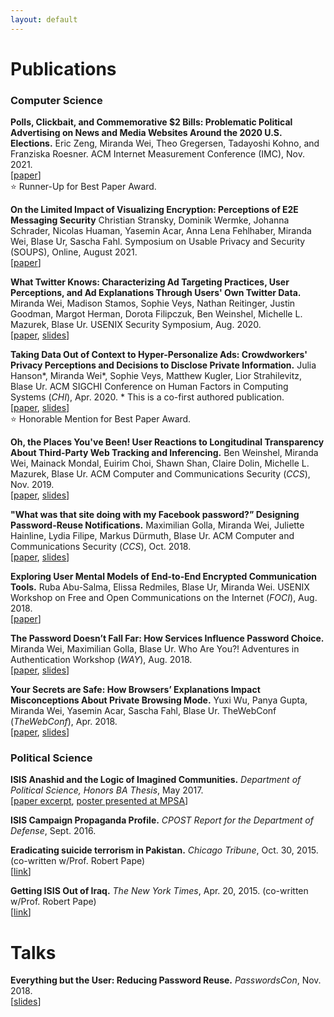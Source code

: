 ```yaml
---
layout: default
---
```



# Publications

### Computer Science

**Polls, Clickbait, and Commemorative $2 Bills: Problematic Political Advertising on News and Media Websites Around the 2020 U.S. Elections.** Eric Zeng, Miranda Wei, Theo Gregersen, Tadayoshi Kohno, and Franziska Roesner. ACM Internet Measurement Conference (IMC), Nov. 2021. <br/>
[[paper](/assets/imc21.pdf)] <br/>
:star: Runner-Up for Best Paper Award.

**On the Limited Impact of Visualizing Encryption: Perceptions of E2E Messaging Security** Christian Stransky, Dominik Wermke, Johanna Schrader, Nicolas Huaman, Yasemin Acar, Anna Lena Fehlhaber, Miranda Wei, Blase Ur, Sascha Fahl. Symposium on Usable Privacy and Security (SOUPS), Online, August 2021. <br/>
[[paper](https://www.usenix.org/system/files/soups2021-stransky.pdf)]

**What Twitter Knows: Characterizing Ad Targeting Practices, User Perceptions, and Ad Explanations Through Users' Own Twitter Data.** Miranda Wei, Madison Stamos, Sophie Veys, Nathan Reitinger, Justin Goodman, Margot Herman, Dorota Filipczuk, Ben Weinshel, Michelle L. Mazurek, Blase Ur. USENIX Security Symposium, Aug. 2020. <br/>
[[paper](/assets/usenix20.pdf), [slides](/assets/usenix20-slides.pdf)]

**Taking Data Out of Context to Hyper-Personalize Ads: Crowdworkers' Privacy Perceptions and Decisions to Disclose Private Information.** Julia Hanson\*, Miranda Wei\*, Sophie Veys, Matthew Kugler, Lior Strahilevitz, Blase Ur. ACM SIGCHI Conference on Human Factors in Computing Systems (_CHI_), Apr. 2020. \* This is a co-first authored publication. <br/>
[[paper](/assets/chi20.pdf), [slides](/assets/chi20-slides.pdf)] <br/>
:star: Honorable Mention for Best Paper Award.

**Oh, the Places You've Been! User Reactions to Longitudinal Transparency About Third-Party Web Tracking and Inferencing.** Ben Weinshel, Miranda Wei, Mainack Mondal, Euirim Choi, Shawn Shan, Claire Dolin, Michelle L. Mazurek, Blase Ur. ACM Computer and Communications Security (_CCS_), Nov. 2019. <br/>
[[paper](/assets/ccs19.pdf), [slides](/assets/ccs19-slides.pdf)]

**"What was that site doing with my Facebook password?” Designing Password-Reuse Notifications.** Maximilian Golla, Miranda Wei, Juliette Hainline, Lydia Filipe, Markus Dürmuth, Blase Ur. ACM Computer and Communications Security (_CCS_), Oct. 2018. <br/>
[[paper](/assets/ccs18.pdf), [slides](/assets/ccs18-slides.pdf)]

**Exploring User Mental Models of End-to-End Encrypted Communication Tools.** Ruba Abu-Salma, Elissa Redmiles, Blase Ur, Miranda Wei. USENIX Workshop on Free and Open Communications on the Internet (_FOCI_), Aug. 2018. <br/>
[[paper](https://www.usenix.org/system/files/conference/foci18/foci18-paper-abu-salma.pdf)]

**The Password Doesn’t Fall Far: How Services Influence Password Choice.** Miranda Wei, Maximilian Golla, Blase Ur. Who Are You?! Adventures in Authentication Workshop (_WAY_), Aug. 2018. <br/>
[[paper](/assets/way18.pdf), [slides](/assets/way18-slides.pdf)]

**Your Secrets are Safe: How Browsers’ Explanations Impact Misconceptions About Private Browsing Mode.** Yuxi Wu, Panya Gupta, Miranda Wei, Yasemin Acar, Sascha Fahl, Blase Ur. TheWebConf (_TheWebConf_), Apr. 2018. <br/>
[[paper](/assets/www18.pdf), [slides](/assets/www18-slides.pdf)]

### Political Science

**ISIS Anashid and the Logic of Imagined Communities.** _Department of Political Science, Honors BA Thesis_, May 2017. <br/>
[[paper excerpt](/assets/thesis-excerpt.pdf), [poster presented at MPSA](/assets/MPSA-poster.pdf)]

**ISIS Campaign Propaganda Profile.** _CPOST Report for the Department of Defense_, Sept. 2016.

**Eradicating suicide terrorism in Pakistan.** _Chicago Tribune_, Oct. 30, 2015. (co-written w/Prof. Robert Pape) <br/>
[[link](http://www.chicagotribune.com/news/opinion/commentary/ct-terrorism-pakistan-suicide-muharram-shiite-sunni-perspec-1101-jm-20151030-story.html)]

**Getting ISIS Out of Iraq.** _The New York Times_, Apr. 20, 2015. (co-written w/Prof. Robert Pape) <br/>
[[link](https://www.nytimes.com/2015/04/21/opinion/getting-isis-out-of-iraq.html)]

# Talks

**Everything but the User: Reducing Password Reuse.** _PasswordsCon_, Nov. 2018. <br/>
[[slides](/assets/passwords18-slides.pdf)]